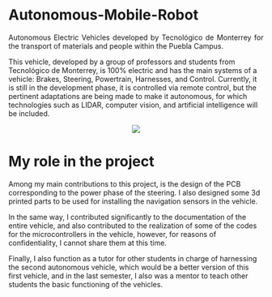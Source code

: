# Autonomous-Mobile-Robot

<p align="justify">
Autonomous Electric Vehicles developed by Tecnológico de Monterrey for the transport of materials and people within the Puebla Campus.

This vehicle, developed by a group of professors and students from Tecnológico de Monterrey, is 100% electric and has the main systems of a vehicle: Brakes, Steering, Powertrain, Harnesses, and Control. Currently, it is still in the development phase, it is controlled via remote control, but the pertinent adaptations are being made to make it autonomous, for which technologies such as LIDAR, computer vision, and artificial intelligence will be included.
</p>
<p align="center">
<img src="https://github.com/alejandro3141592/Autonomous-Mobile-Robot/assets/132953325/a00d6da0-471b-4054-9479-391e022d267f"/>
</p>


# My role in the project
Among my main contributions to this project, is the design of the PCB corresponding to the power phase of the steering. I also designed some 3d printed parts to be used for installing the navigation sensors in the vehicle.

In the same way, I contributed significantly to the documentation of the entire vehicle, and also contributed to the realization of some of the codes for the microcontrollers in the vehicle, however, for reasons of confidentiality, I cannot share them at this time.

Finally, I also function as a tutor for other students in charge of harnessing the second autonomous vehicle, which would be a better version of this first vehicle, and in the last semester, I also was a mentor to teach other students the basic functioning of the vehicles.
